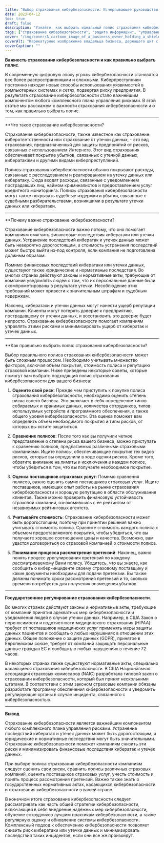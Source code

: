 ```yaml
---
title: "Выбор страхования кибербезопасности: Исчерпывающее руководство по выбору правильного полиса"
date: 2023-04-12
toc: true
draft: false
description: "Узнайте, как выбрать идеальный полис страхования кибербезопасности для защиты вашего бизнеса от киберугроз."
tags: ["страхование кибербезопасности", "защита информации", "управление рисками", "политика кибербезопасности", "безопасность данных", "кибернетические атаки", "киберстрахование", "безопасность сети", "непрерывность бизнеса", "страховая защита", "утечка данных", "страховой полис", "ИТ-безопасность", "реагирование на инциденты", "оценка рисков", "киберпреступность", "финансовая защита", "киберугрозы", "страховые возмещения", "страхование бизнеса"]
cover: "/img/cover/A_cartoon_image_of_a_business_owner_holding_a_shield.png"
coverAlt: "Карикатурное изображение владельца бизнеса, держащего щит с надписью Страхование кибербезопасности и блокирующего киберугрозы."
coverCaption: ""
---
```


**Важность страхования кибербезопасности и как правильно выбрать полис**.

В современную цифровую эпоху угрозы кибербезопасности становятся все более распространенными и сложными. Киберпреступники постоянно находят новые способы использования уязвимостей в компьютерных системах и сетях, подвергая риску предприятия. В результате страхование кибербезопасности стало важнейшим компонентом любого комплексного плана управления рисками. В этой статье мы расскажем о важности страхования кибербезопасности и о том, как правильно выбрать полис.

______

**Что такое страхование кибербезопасности?

Страхование кибербезопасности, также известное как страхование киберответственности или страхование от утечки данных, - это вид страхования, предназначенный для защиты предприятий от рисков, связанных с использованием Интернета. Этот вид страхования обеспечивает покрытие убытков, связанных с утечкой данных, кибератаками и другими видами киберпреступлений.

Полисы страхования кибербезопасности обычно покрывают расходы, связанные с расследованием и реагированием на утечку данных или кибератаку. Сюда входят расходы, связанные с уведомлением пострадавших лиц, наймом криминалистов и предоставлением услуг кредитного мониторинга. Полисы страхования кибербезопасности могут также покрывать судебные издержки и убытки, связанные с судебными разбирательствами, возникшими в результате утечки данных или кибератаки.

______

**Почему важно страхование кибербезопасности?

Страхование кибербезопасности важно потому, что оно помогает компаниям смягчить финансовые последствия кибератаки или утечки данных. Устранение последствий кибератак и утечек данных может быть невероятно дорогостоящим, а стоимость устранения последствий может быстро выйти из-под контроля, если компания не подготовлена должным образом.

Помимо финансовых последствий кибератаки или утечки данных, существуют также юридические и нормативные последствия. Во многих странах действуют законы и нормативные акты, требующие от компаний уведомлять людей о том, что их персональные данные были скомпрометированы в результате утечки. Несоблюдение этих требований может привести к значительным штрафам и судебным издержкам.

Наконец, кибератаки и утечки данных могут нанести ущерб репутации компании. Клиенты могут потерять доверие к предприятию, пострадавшему от утечки данных, и восстановить это доверие будет непросто. Страхование кибербезопасности помогает компаниям управлять этими рисками и минимизировать ущерб от кибератак и утечек данных.

______

**Как правильно выбрать полис страхования кибербезопасности?

Выбор правильного полиса страхования кибербезопасности может быть сложным процессом. Необходимо учитывать множество факторов, включая объем покрытия, стоимость полиса и репутацию страховой компании. Ниже приведены некоторые советы, которые помогут вам выбрать подходящий полис страхования кибербезопасности для вашего бизнеса:

1. **Оцените свой риск**: Прежде чем приступить к покупке полиса страхования кибербезопасности, необходимо оценить степень риска своего бизнеса. Это включает в себя определение типов собираемых и хранимых данных, количества сотрудников, типов используемых устройств и программного обеспечения, а также общего уровня кибербезопасности. Эта оценка поможет вам определить объем необходимого покрытия и типы рисков, от которых вы хотите защититься.

2. **Сравнение полисов**: После того как вы получили четкое представление о степени риска вашего бизнеса, можно приступать к сравнению полисов, предлагаемых различными страховыми компаниями. Ищите полисы, обеспечивающие покрытие тех видов рисков, которые вы определили в ходе оценки рисков. Кроме того, обратите внимание на лимиты и исключения в каждом полисе, чтобы убедиться в том, что вы получаете необходимое покрытие.

3. **Оценка поставщиков страховых услуг**: Помимо сравнения полисов, важно оценить самих поставщиков страховых услуг. Ищите поставщиков, имеющих опыт работы на рынке страхования кибербезопасности и хорошую репутацию в области обслуживания клиентов. Также можно проверить финансовую устойчивость страховой компании, ознакомившись с ее рейтингом от независимых рейтинговых агентств.

4. **Учитывайте стоимость**: Страхование кибербезопасности может быть дорогостоящим, поэтому при принятии решения важно учитывать стоимость полиса. Сравните стоимость каждого полиса с объемом предоставляемого покрытия, чтобы убедиться, что вы получаете хорошее соотношение цены и качества. Возможно, вам удастся договориться со страховой компанией о стоимости полиса.

5. **Понимание процесса рассмотрения претензий**: Наконец, важно понять процесс урегулирования претензий по каждому рассматриваемому Вами полису. Убедитесь, что вы знаете, как сообщить о кибер-инциденте своему страховому поставщику и какие документы необходимы для подачи претензии. Вы также должны понимать сроки рассмотрения претензий и то, сколько времени потребуется для получения возмещения убытков.

______

**Государственное регулирование страхования кибербезопасности**.

Во многих странах действуют законы и нормативные акты, требующие от компаний принятия адекватных мер кибербезопасности и уведомления людей в случае утечки данных. Например, в США Закон о переносимости и подотчетности медицинского страхования (HIPAA) требует от поставщиков медицинских услуг применять меры защиты данных пациентов и сообщать о любых нарушениях в отношении этих данных. Общее положение о защите данных (GDPR), принятое в Европейском союзе, требует от компаний защищать персональные данные граждан ЕС и сообщать о любых нарушениях в течение 72 часов.

В некоторых странах также существуют нормативные акты, специально касающиеся страхования кибербезопасности. В США Национальная ассоциация страховых комиссаров (NAIC) разработала типовой закон о страховании кибербезопасности, который был принят несколькими штатами. В соответствии с этим законом страховые компании обязаны разработать программу обеспечения кибербезопасности и уведомить регулирующие органы в случае инцидента, связанного с кибербезопасностью.

______

**Вывод**

Страхование кибербезопасности является важнейшим компонентом любого комплексного плана управления рисками. Устранение последствий кибератак и утечек данных может быть дорогостоящим, а юридические и нормативные последствия могут быть значительными. Страхование кибербезопасности поможет компаниям снизить эти риски и минимизировать финансовые последствия кибератак и утечек данных.

При выборе полиса страхования кибербезопасности компаниям следует оценить свои риски, сравнить полисы различных страховых компаний, оценить поставщиков страховых услуг, учесть стоимость и понять процесс рассмотрения претензий. Важно также знать о государственных нормативных актах, касающихся кибербезопасности и страхования кибербезопасности в вашей стране.

В конечном итоге страхование кибербезопасности следует рассматривать как часть общей стратегии кибербезопасности, включающей в себя внедрение надежных мер кибербезопасности, обучение сотрудников лучшим практикам кибербезопасности, а также регулярную оценку и обновление системы кибербезопасности. Комплексный подход к обеспечению кибербезопасности позволяет снизить риск кибератаки или утечки данных и минимизировать последствия таких инцидентов, если они все же произойдут.
